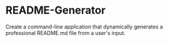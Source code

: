 # README-Generator
Create a command-line application that dynamically generates a professional README.md file from a user's input.

